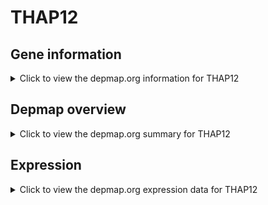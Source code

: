 <h1>THAP12</h1>

<h2>Gene information</h2>
<details>
  <summary>Click to view the depmap.org information for THAP12</summary>
  <p><a href="https://depmap.org/portal/gene/THAP12?tab=about" target="_BLANK">Open page in a new tab...</a></p>
  <iframe src="https://depmap.org/portal/gene/THAP12?tab=about" style="border:none;width:100%;height:800px"></iframe>
</details>

<h2>Depmap overview</h2>
<details>
  <summary>Click to view the depmap.org summary for THAP12</summary>
  <p><a href="https://depmap.org/portal/gene/THAP12?tab=overview" target="_BLANK">Open page in a new tab...</a></p>
  <iframe src="https://depmap.org/portal/gene/THAP12?tab=overview" style="border:none;width:100%;height:800px"></iframe>
</details>

<h2>Expression</h2>
<details>
  <summary>Click to view the depmap.org expression data for THAP12</summary>
  <p><a href="https://depmap.org/portal/gene/THAP12?tab=characterization" target="_BLANK">Open page in a new tab...</a></p>
  <iframe src="https://depmap.org/portal/gene/THAP12?tab=characterization" style="border:none;width:100%;height:800px"></iframe>
</details>


<!--
<h2>Reactome Pathway diagram</h2>
<details>
  <summary>Click to view the Reactome pathway for THAP12</summary>
  <p><a href="PURL" target="_BLANK">Open page in a new tab...</a></p>
  PNAME
</details>
-->


